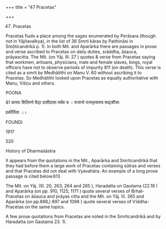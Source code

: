 +++
title = "47 Pracetas"

+++

47. Pracetas 

Pracetas fiuds a place among the sages enumerated by Perāsara (though not in Yājñavalkya), in the list of 36 Smrti käras by Paithināsi in Smộticandrikā p. 1). In both Mit. and Aparārka there are passages in prose and verse ascribed to Pracetas on daily duties, srāddha, āśauca, prāyascitta. The Mit. (on Yāj. III. 27 ) quotes & verse from Pracetas saying that workmen, artisans, physicians, male and female slaves, kings, royal officers have not to observe periods of impurity 811 (on death). This verse is cited as a smrti by Medhātithi on Manu V. 60 without ascribing it to Pracetas. So Medhätithi looked upon Pracetas as equally authoritative with Manu, Višņu and others. 

POONA 

81 कारवः शिल्पिनो वैद्या दासीदासा तथैव च । राजानो राजभृत्याश्च सद्यःशीचाः 

प्रकीर्तिताः ।। 

FOUNDI 

1917 

520 

History of Dharmaśāstra 

It appears from the quotations in the Mit., Aparārka and Smrticandrikā that they had before them a large work of Pracetas containing sūtras and verses and that Pracetas did not deal with Vyavahāra. An example of a long prose passage is cited below.613 

The Mit. on Yāj. (III. 20, 263, 264 and 265 ), Haradatta on Gautama (22.18 ) and Aparārka (on pp. 910, 1125, 1171 ) quote several verses of Brhat-Pracetas on āśauca and prāyas citta and the Mit. on Yāj. III. 265 and Aparārka (on pp.888,) 897 and 1098 ) quote several verses of Vĩddha-Pracetas on the same topics. 

A few prose quotations from Pracetas are noted in the Smrticandrikā and by Haradatta (on Gautama 23. 1). 
